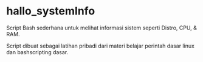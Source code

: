 # hallo_systemInfo
Script Bash sederhana untuk melihat informasi sistem seperti Distro, CPU, &amp; RAM.

Script dibuat sebagai latihan pribadi dari materi belajar perintah dasar linux dan bashscripting dasar. 

